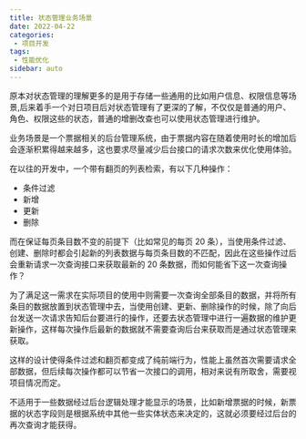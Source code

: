 ```yaml
---
title: 状态管理业务场景
date: 2022-04-22
categories:
 - 项目开发
tags:
 - 性能优化
sidebar: auto
---
```


原本对状态管理的理解更多的是用于存储一些通用的比如用户信息、权限信息等场景,后来着手一个对日项目后对状态管理有了更深的了解，不仅仅是普通的用户、角色、权限这些的状态，普通的增删改查也可以使用状态管理进行维护。

业务场景是一个票据相关的后台管理系统，由于票据内容在随着使用时长的增加后会逐渐积累得越来越多，这也要求尽量减少后台接口的请求次数来优化使用体验。

在以往的开发中，一个带有翻页的列表检索，有以下几种操作：

- 条件过滤
- 新增
- 更新
- 删除

而在保证每页条目数不变的前提下（比如常见的每页 20 条），当使用条件过滤、创建、删除时都会引起新的列表数据与每页条目数的不匹配，因此在这些操作过后会重新请求一次查询接口来获取最新的 20 条数据，而如何能省下这一次查询操作？

为了满足这一需求在实际项目的使用中则需要一次查询全部条目的数据，并将所有条目的数据放置到状态管理中去，当使用创建、更新、删除操作的时候，除了向后台发送一次请求告知后台要进行的操作，还要去状态管理中进行一遍数据的维护更新操作，这样每次操作后最新的数据就不需要查询后台来获取而是通过状态管理来获取。

这样的设计使得条件过滤和翻页都变成了纯前端行为，性能上虽然首次需要请求全部数据，但后续每次操作都可以节省一次接口的调用，相对来说有所取舍，需要视项目情况而定。

不适用于一些数据经过后台逻辑处理才能显示的场景，比如新增票据的时候，新票据的状态字段则是根据系统中其他一些实体状态来决定的，这就必须要经过后台的再次查询才能获得。